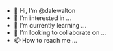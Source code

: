 - 👋 Hi, I’m @dalewalton
- 👀 I’m interested in ...
- 🌱 I’m currently learning ...
- 💞️ I’m looking to collaborate on ...
- 📫 How to reach me ...

<!---
dalewalton/dalewalton is a ✨ special ✨ repository because its `README.md` (this file) appears on your GitHub profile.
You can click the Preview link to take a look at your changes.
--->
